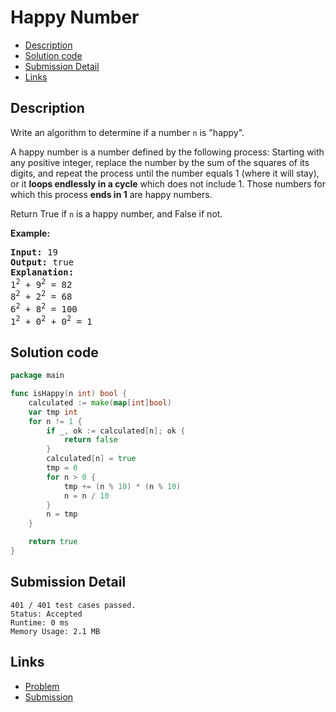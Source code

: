# Happy Number

- [Description](#description)
- [Solution code](#solution-code)
- [Submission Detail](#submission-detail)
- [Links](#links)

## Description

<div><p>Write an algorithm to determine if a number <code>n</code> is "happy".</p>

<p>A happy number is a number defined by the following process: Starting with any positive integer, replace the number by the sum of the squares of its digits, and repeat the process until the number equals 1 (where it will stay), or it <strong>loops endlessly in a cycle</strong> which does not include 1. Those numbers for which this process <strong>ends in 1</strong> are happy numbers.</p>

<p>Return True if <code>n</code> is a happy number, and False if not.</p>

<p><strong>Example:&nbsp;</strong></p>

<pre><strong>Input:</strong> 19
<strong>Output:</strong> true
<strong>Explanation:
</strong>1<sup>2</sup> + 9<sup>2</sup> = 82
8<sup>2</sup> + 2<sup>2</sup> = 68
6<sup>2</sup> + 8<sup>2</sup> = 100
1<sup>2</sup> + 0<sup>2</sup> + 0<sup>2</sup> = 1
</pre>
</div>

## Solution code

```go
package main

func isHappy(n int) bool {
	calculated := make(map[int]bool)
	var tmp int
	for n != 1 {
		if _, ok := calculated[n]; ok {
			return false
		}
		calculated[n] = true
		tmp = 0
		for n > 0 {
			tmp += (n % 10) * (n % 10)
			n = n / 10
		}
		n = tmp
	}

	return true
}
```

## Submission Detail

```
401 / 401 test cases passed.
Status: Accepted
Runtime: 0 ms
Memory Usage: 2.1 MB
```

## Links

- [Problem](https://leetcode.com/problems/happy-number/)
- [Submission](https://leetcode.com/submissions/detail/409012140/)
